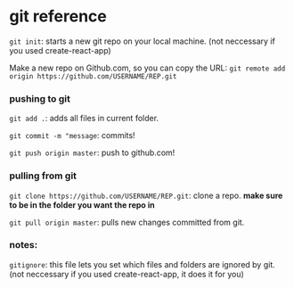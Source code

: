 # git reference

`git init`: starts a new git repo on your local machine.
(not neccessary if you used create-react-app)

Make a new repo on Github.com, so you can copy the URL: 
`git remote add origin https://github.com/USERNAME/REP.git`

### pushing to git

`git add .`: adds all files in current folder.

`git commit -m "message`: commits!

`git push origin master`: push to github.com!

### pulling from git

`git clone https://github.com/USERNAME/REP.git`: clone a repo.
**make sure to be in the folder you want the repo in**

`git pull origin master`: pulls new changes committed from git.

### notes:

`gitignore`: this file lets you set which files and folders are ignored by git.
(not neccessary if you used create-react-app, it does it for you)
